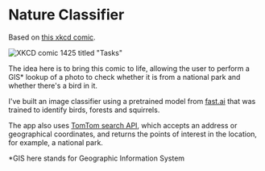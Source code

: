 # Nature Classifier

Based on [this xkcd comic](https://xkcd.com/1425).

![XKCD comic 1425 titled "Tasks"](https://imgs.xkcd.com/comics/tasks.png)


The idea here is to bring this comic to life, allowing the user to perform a GIS* lookup of a photo to check whether it is from a national park and whether there's a bird in it.

I've built an image classifier using a pretrained model from [fast.ai](https://www.fast.ai/) that was trained to identify birds, forests and squirrels.

The app also uses [TomTom search API](https://developer.tomtom.com/search-api/), which accepts an address or geographical coordinates, and returns the points of interest in the location, for example, a national park.


*GIS here stands for Geographic Information System

